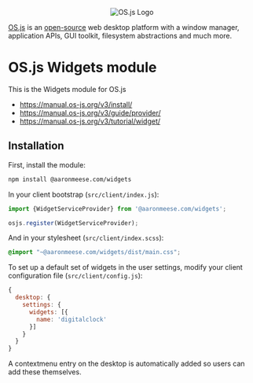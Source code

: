 <p align="center">
  <img alt="OS.js Logo" src="https://raw.githubusercontent.com/os-js/gfx/master/logo-big.png" />
</p>

[OS.js](https://www.os-js.org/) is an [open-source](https://raw.githubusercontent.com/os-js/OS.js/master/LICENSE) web desktop platform with a window manager, application APIs, GUI toolkit, filesystem abstractions and much more.

# OS.js Widgets module

This is the Widgets module for OS.js

* https://manual.os-js.org/v3/install/
* https://manual.os-js.org/v3/guide/provider/
* https://manual.os-js.org/v3/tutorial/widget/

## Installation

First, install the module:

```bash
npm install @aaronmeese.com/widgets
```

In your client bootstrap (`src/client/index.js`):

```javascript
import {WidgetServiceProvider} from '@aaronmeese.com/widgets';

osjs.register(WidgetServiceProvider);
```

And in your stylesheet (`src/client/index.scss`):

```css
@import "~@aaronmeese.com/widgets/dist/main.css";
```

To set up a default set of widgets in the user settings, modify your client configuration file (`src/client/config.js`):

```javascript
{
  desktop: {
    settings: {
      widgets: [{
        name: 'digitalclock'
      }]
    }
  }
}
```

A contextmenu entry on the desktop is automatically added so users can add these themselves.
